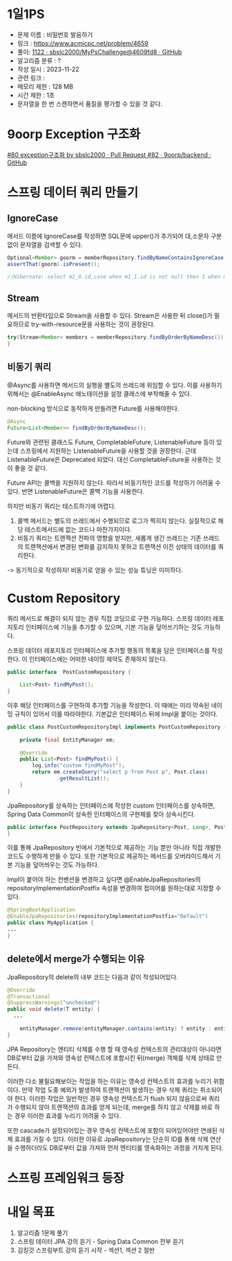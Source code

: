 # 1일1PS
 * 문제 이름 : 비밀번호 발음하기
 * 링크 : https://www.acmicpc.net/problem/4659
 * 풀이: [1122 · sbslc2000/MyPsChallenge@4609fd8 · GitHub](https://github.com/sbslc2000/MyPsChallenge/commit/4609fd899d1c31d3e485887528aa2bbc885ebfa2)
 * 알고리즘 분류 : ?
 * 작성 일시 : 2023-11-22
 * 관련 링크 :
 * 메모리 제한 :  128 MB
 * 시간 제한 : 1초
 * 문자열을 한 번 스캔하면서 품질을 평가할 수 있을 것 같다.

# 9oorp Exception 구조화
[#80 exception구조화 by sbslc2000 · Pull Request #82 · 9oorp/backend · GitHub](https://github.com/9oorp/backend/pull/82)

# 스프링 데이터 쿼리 만들기 
## IgnoreCase
메서드 이름에 IgnoreCase를 작성하면 SQL문에 upper()가 추가되어 대,소문자 구분없이 문자열을 검색할 수 있다.
```java
Optional<Member> goorm = memberRepository.findByNameContainsIgnoreCase("Goorm"); 
assertThat(goorm).isPresent();

//Hibernate: select m1_0.id,case when m1_1.id is not null then 1 when m1_0.id is not null then 0 end,m1_0.age,m1_0.name,m1_1.customer_name from member m1_0 left join customer m1_1 on m1_0.id=m1_1.id where upper(m1_0.name) like upper(?) escape '\'
```

## Stream
메서드의 반환타입으로 Stream을 사용할 수 있다. Stream은 사용한 뒤 close()가 필요하므로 try-with-resource문을 사용하는 것이 권장된다.
```java
try(Stream<Member> members = memberRepository.findByOrderByNameDesc()) {        assertThat(members.findFirst().get()).hasFieldOrPropertyWithValue("name","ZZZ"); 
}
```

## 비동기 쿼리 
@Async를 사용하면 메서드의 실행을 별도의 쓰레드에 위임할 수 있다. 이를 사용하기 위해서는 @EnableAsync 애노테이션을 설정 클래스에 부착해줄 수 있다.

non-blocking 방식으로 동작하게 만들려면 Future를 사용해야한다.
```java
@Async  
Future<List<Member>> findByOrderByNameDesc();
```

Future와 관련된 클래스도 Future, CompletableFuture, ListenableFuture 등이 있는데 스프링에서 지원하는 ListenableFuture을 사용할 것을 권장한다. 근데 ListenableFuture은 Deprecated 되었다. 대신 CompletableFuture을 사용하는 것이 좋을 것 같다.

Future API는 콜백을 지원하지 않는다. 따라서 비동기적인 코드를 작성하기 어려울 수 있다. 반면 ListenableFuture은 콜백 기능을 사용한다.

하지만 비동기 쿼리는 테스트하기에 어렵다.
1. 콜백 메서드는 별도의 쓰레드에서 수행되므로 로그가 찍히지 않는다. 실질적으로 해당 테스트메서드에 없는 코드나 마찬가지이다. 
2. 비동기 쿼리는 트랜잭션 전파의 영향을 받지만, 새롭게 생긴 쓰레드는 기존 쓰레드의 트랜잭션에서 변경된 변화를 감지하지 못하고 트랜잭션 이전 상태의 데이터를 쿼리한다.

-> 동기적으로 작성하자! 비동기로 얻을 수 있는 성능 튜닝은 미미하다. 

# Custom Repository
쿼리 메서드로 해결이 되지 않는 경우 직접 코딩으로 구현 가능하다.
스프링 데이터 레포지토리 인터페이스에 기능을 추가할 수 있으며, 기본 기능을 덮어쓰기하는 것도 가능하다.

스프링 데이터 레포지토리 인터페이스에 추가할 행동의 목록을 담은 인터페이스를 작성한다. 이 인터페이스에는 어떠한 네이밍 제약도 존재하지 않는다.
```java
public interface  PostCustomRepository {  
  
    List<Post> findMyPost();  
}
```

이후 해당 인터페이스를 구현하여 추가할 기능을 작성한다. 이 때에는 미리 약속된 네이밍 규칙이 있어서 이를 따라야한다. 기본값은 인터페이스 뒤에 Impl을 붙이는 것이다.
```java
public class PostCustomRepositoryImpl implements PostCustomRepository {  
  
    private final EntityManager em;  
  
    @Override  
    public List<Post> findMyPost() {  
        log.info("custom findMyPost");  
        return em.createQuery("select p from Post p", Post.class)  
                .getResultList();  
    }  
}
```

JpaRepository를 상속하는 인터페이스에 작성한 custom 인터페이스를 상속하면, Spring Data Common이 상속한 인터페이스의 구현체를 찾아 상속시킨다.
```java
public interface PostRepository extends JpaRepository<Post, Long>, PostCustomRepository {  
}
```

이를 통해 JpaRepository 빈에서 기본적으로 제공하는 기능 뿐만 아니라 직접 개발한 코드도 수행하게 만들 수 있다. 또한 기본적으로 제공하는 메서드를 오버라이드해서 기본 기능을 덮어씌우는 것도 가능하다.


Impl이 붙어야 하는 컨벤션을 변경하고 싶다면 @EnableJpaRepositories의 repositoryImplementationPostfix 속성을 변경하여 접미어를 원하는대로 지정할 수 있다.
```java
@SpringBootApplication
@EnableJpaRepositories(repositoryImplementationPostfix="Default")
public class MyApplication { 
...
}
```

## delete에서 merge가 수행되는 이유
JpaRepository의 delete의 내부 코드는 다음과 같이 작성되어있다.
```java
@Override  
@Transactional  
@SuppressWarnings("unchecked")  
public void delete(T entity) {  
  ...
  
    entityManager.remove(entityManager.contains(entity) ? entity : entityManager.merge(entity));  
}
```

JPA Repository는 엔티티 삭제를 수행 할 때 영속성 컨텍스트의 관리대상이 아니라면 DB로부터 값을 가져와 영속성 컨텍스트에 포함시킨 뒤(merge) 객체를 삭제 상태로 만든다.

이러한 다소 불필요해보이는 작업을 하는 이유는 영속성 컨텍스트의 효과를 누리기 위함이다. 만약 작업 도중 예외가 발생하여 트랜잭션이 발생하는 경우 삭제 쿼리는 취소되어야 한다. 이러한 작업은 일반적인 경우 영속성 컨텍스트가 flush 되지 않음으로써 쿼리가 수행되지 않아 트랜잭션의 효과를 얻게 되는데, merge를 하지 않고 삭제를 바로 하는 경우 이러한 효과를 누리기 어려울 수 있다.

또한 cascade가 설정되어있는 경우 영속성 컨텍스트에 포함이 되어있어야만 연쇄된 삭제 효과를 가질 수 있다. 이러한 이유로 JpaRepository는 단순히 ID를 통해 삭제 연산을 수행하더라도 DB로부터 값을 가져와 먼저 엔티티를 영속화하는 과정을 거치게 된다.

# 스프링 프레임워크 등장



# 내일 목표
1. 알고리즘 1문제 풀기
2. 스프링 데이터 JPA 강의 듣기 - Spring Data Common 전부 듣기
3. 김킹갓 스프링부트 강의 듣기 시작 - 섹션1, 섹션 2 절반
